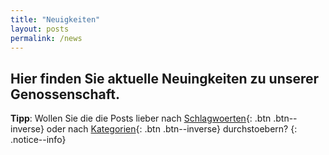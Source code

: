 ```yaml
---
title: "Neuigkeiten"
layout: posts
permalink: /news
---
```


## Hier finden Sie aktuelle Neuingkeiten zu unserer Genossenschaft.

**Tipp**: Wollen Sie die die Posts lieber nach [Schlagwoerten](/news/tags){: .btn .btn--inverse} oder nach [Kategorien](/news/categories){: .btn .btn--inverse} durchstoebern?
{: .notice--info}